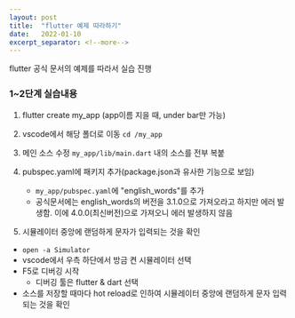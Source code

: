 ```yaml
---
layout: post
title:  "flutter 예제 따라하기"
date:   2022-01-10
excerpt_separator: <!--more-->
---
```

flutter 공식 문서의 예제를 따라서 실습 진행
<!--more-->

### 1~2단계 실습내용  
1. flutter create my_app
(app이름 지을 때, under bar만 가능)

2. vscode에서 해당 폴더로 이동 
`cd /my_app`

3. 메인 소스 수정
`my_app/lib/main.dart` 내의 소스를 전부 복붙

4. pubspec.yaml에 패키지 추가(package.json과 유사한 기능으로 보임)
	- `my_app/pubspec.yaml`에 "english_words"를 추가
    - 공식문서에는 english_words의 버전을 3.1.0으로 가져오라고 하지만 에러 발생함. 이에 4.0.0(최신버전)으로 가져오니 에러 발생하지 않음

5. 시뮬레이터 중앙에 랜덤하게 문자가 입력되는 것을 확인
- `open -a Simulator`
- vscode에서 우측 하단에서 방금 켠 시뮬레이터 선택
- F5로 디버깅 시작
	- 디버깅 툴은 flutter & dart 선택
- 소스를 저장할 때마다 hot reload로 인하여 시뮬레이터 중앙에 랜덤하게 문자 입력되는 것을 확인